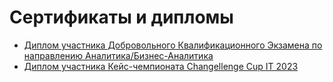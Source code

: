 # Сертификаты и дипломы

- [Диплом участника Добровольного Квалификационного Экзамена по направлению Аналитика/Бизнес-Аналитика](https://github.com/mazur162/mazur162/blob/main/Certificates/ДКЭ%20-%20Диплом.pdf)<br />
- [Диплом участника Кейс-чемпионата Changellenge Cup IT 2023](https://github.com/mazur162/mazur162/blob/main/Certificates/Changellenge%20%3E%3E%20Cup%20IT%202023%20-%20%20Диплом%20.pdf)
